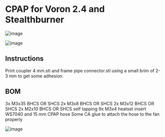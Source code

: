 # CPAP for Voron 2.4 and Stealthburner

![image](https://user-images.githubusercontent.com/37978198/213911436-9f89ef58-61e0-4f93-8960-56643ca9741a.png)


![image](https://user-images.githubusercontent.com/37978198/213911405-95745975-a38d-484e-b0d2-fbd0d3569267.png)

 
## Instructions

Print coupler 4 mm.stl and frame pipe connector.stl using a small brim of 2-3 mm to get some adhesion.

## BOM

3x M3x35 BHCS OR SHCS
2x M3x8 BHCS OR SHCS
2x M3x12 BHCS OR SHCS
2x M2x10 BHCS OR SHCS self tapping
9x M3x4 heatset insert
WS7040 and 15 mm CPAP hose
Some CA glue to attach the hose to the fan properly

![image](https://user-images.githubusercontent.com/37978198/213911423-fc5d8ed3-4a4f-44a5-99ed-def7ff8b448b.png)
